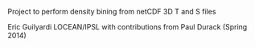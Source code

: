 Project to perform density bining from netCDF 3D T and S files

Eric Guilyardi LOCEAN/IPSL with contributions from Paul Durack
(Spring 2014)
